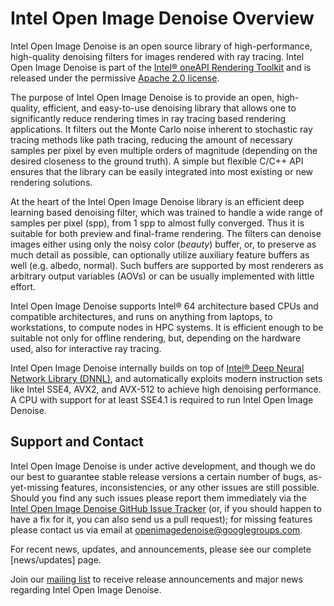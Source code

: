 Intel Open Image Denoise Overview
=================================

Intel Open Image Denoise is an open source library of high-performance,
high-quality denoising filters for images rendered with ray tracing.
Intel Open Image Denoise is part of the
[Intel® oneAPI Rendering Toolkit](https://software.intel.com/en-us/rendering-framework)
and is released under the permissive
[Apache 2.0 license](http://www.apache.org/licenses/LICENSE-2.0).

The purpose of Intel Open Image Denoise is to provide an open, high-quality,
efficient, and easy-to-use denoising library that allows one to significantly
reduce rendering times in ray tracing based rendering applications. It filters
out the Monte Carlo noise inherent to stochastic ray tracing methods like path
tracing, reducing the amount of necessary samples per pixel by even multiple
orders of magnitude (depending on the desired closeness to the ground truth).
A simple but flexible C/C++ API ensures that the library can be easily
integrated into most existing or new rendering solutions.

At the heart of the Intel Open Image Denoise library is an efficient deep
learning based denoising filter, which was trained to handle a wide range of
samples per pixel (spp), from 1 spp to almost fully converged. Thus it is
suitable for both preview and final-frame rendering. The filters can denoise
images either using only the noisy color (*beauty*) buffer, or, to preserve as
much detail as possible, can optionally utilize auxiliary feature buffers as
well (e.g. albedo, normal). Such buffers are supported by most renderers as
arbitrary output variables (AOVs) or can be usually implemented with little
effort.

Intel Open Image Denoise supports Intel® 64 architecture based CPUs and
compatible architectures, and runs on anything from laptops, to workstations,
to compute nodes in HPC systems. It is efficient enough to be suitable not only
for offline rendering, but, depending on the hardware used, also for interactive
ray tracing.

Intel Open Image Denoise internally builds on top of
[Intel® Deep Neural Network Library (DNNL)](https://github.com/intel/mkl-dnn),
and automatically exploits modern instruction sets like Intel SSE4, AVX2, and
AVX-512 to achieve high denoising performance. A CPU with support for at least
SSE4.1 is required to run Intel Open Image Denoise.


Support and Contact
-------------------

Intel Open Image Denoise is under active development, and though we do our best
to guarantee stable release versions a certain number of bugs, as-yet-missing
features, inconsistencies, or any other issues are still possible. Should you
find any such issues please report them immediately via the
[Intel Open Image Denoise GitHub Issue Tracker](https://github.com/OpenImageDenoise/oidn/issues)
(or, if you should happen to have a fix for it, you can also send us a pull
request); for missing features please contact us via email at
<openimagedenoise@googlegroups.com>.

For recent news, updates, and announcements, please see our complete
[news/updates] page.

Join our [mailing list](https://groups.google.com/d/forum/openimagedenoise/) to
receive release announcements and major news regarding Intel Open Image Denoise.

